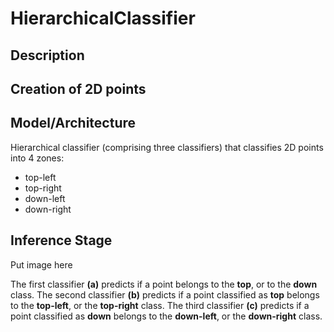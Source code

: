# HierarchicalClassifier

## Description

## Creation of 2D points


## Model/Architecture

Hierarchical classifier (comprising three classifiers) that classifies 2D points into 4 zones:
* top-left
* top-right
* down-left
* down-right

## Inference Stage

Put image here

The first classifier **(a)** predicts if a point belongs to the **top**, or to the **down** class.
The second classifier **(b)** predicts if a point classified as **top** belongs to the **top-left**, or the **top-right** class.
The third classifier **(c)** predicts if a point classified as **down** belongs to the **down-left**, or the **down-right** class.




